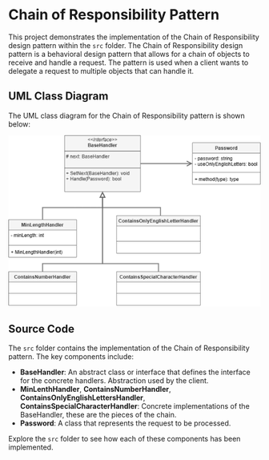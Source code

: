  # Chain of Responsibility Pattern

This project demonstrates the implementation of the Chain of Responsibility design pattern within the `src` folder. 
The Chain of Responsibility design pattern is a behavioral design pattern that allows for a chain of objects to receive and handle a request. The pattern is used when a client wants to delegate a request to multiple objects that can handle it.

## UML Class Diagram

The UML class diagram for the Chain of Responsibility pattern is shown below:

![UML Class Diagram](../chain_of_responsibility/documentation/chain_of_responsibility.drawio.png)

## Source Code

The `src` folder contains the implementation of the Chain of Responsibility pattern. The key components include:

- **BaseHandler**: An abstract class or interface that defines the interface for the concrete handlers. Abstraction used by the client.
- **MinLenthHandler**, **ContainsNumberHandler**, **ContainsOnlyEnglishLettersHandler**, **ContainsSpecialCharacterHandler**: Concrete implementations of the BaseHandler, these are the pieces of the chain.
- **Password**: A class that represents the request to be processed.


Explore the `src` folder to see how each of these components has been implemented.
